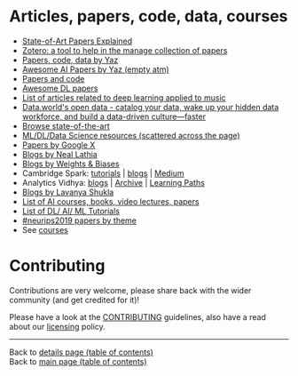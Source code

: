 # Articles, papers, code, data, courses

  - [State-of-Art Papers Explained](https://github.com/virgili0/Virgilio/blob/master/serving/inferno/research/sota-papers/sota-papers.md)
  - [Zotero: a tool to help in the manage collection of papers](https://github.com/virgili0/Virgilio/blob/master/serving/inferno/research/zotero/zotero.md)
  - [Papers, code, data by Yaz](https://github.com/yazdotai/paper-code-data)
  - [Awesome AI Papers by Yaz (empty atm)](https://github.com/yazdotai/awesome-ai-papers)
  - [Papers and code](https://paperswithcode.com)
  - [Awesome DL papers](https://github.com/terryum/awesome-deep-learning-papers)
  - [List of articles related to deep learning applied to music](https://github.com/ybayle/awesome-deep-learning-music)
  - [Data.world's open data - catalog your data, wake up your hidden data workforce, and build a data-driven culture—faster](https://data.world/)
  - [Browse state-of-the-art](https://paperswithcode.com/sota)
  - [ML/DL/Data Science resources (scattered across the page)](https://github.com/ayonroy2000/100DaysOfML_TelegramGroup/blob/master/Resources.md)
  - [Papers by Google X](../papers/google-x/README.md#papers-by-members-of-google-and-google-x-aka-x-team)
  - [Blogs by Neal Lathia](https://nlathia.github.io/)
  - [Blogs by Weights & Biases](https://www.wandb.com/articles)
  - Cambridge Spark: [tutorials](https://cambridgespark.com/tutorials/) | [blogs](https://blog.cambridgespark.com/) | [Medium](https://medium.com/@Cambridge_Spark)
  - Analytics Vidhya: [blogs](https://www.analyticsvidhya.com/blog/) | [Archive](https://www.analyticsvidhya.com/blog-archive/) | [Learning Paths](https://www.analyticsvidhya.com/learning-paths-data-science-business-analytics-business-intelligence-big-data/)
  - [Blogs by Lavanya Shukla](https://lavanya.ai/)
  - [List of AI courses, books, video lectures, papers](https://lnkd.in/fTwJMcc)
  - [List of DL/ AI/ ML Tutorials](https://lnkd.in/f3mq3xv)
  - [#neurips2019 papers by theme](https://www.linkedin.com/posts/ajitjaokar_neurips-2019-analysis-of-papers-by-themes-activity-6615828407584382976-o5Uk)
  - See [courses](../courses.md)

# Contributing

Contributions are very welcome, please share back with the wider community (and get credited for it)!

Please have a look at the [CONTRIBUTING](../CONTRIBUTING.md) guidelines, also have a read about our [licensing](../LICENSE.md) policy.

---

Back to [details page (table of contents)](../README-details.md#articles-papers-code-data-courses)<br>
Back to [main page (table of contents)](../README.md)
